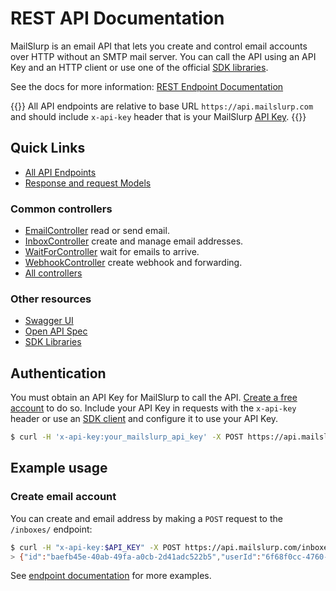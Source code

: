 # REST API Documentation
MailSlurp is an email API that lets you create and control email accounts over HTTP without an SMTP mail server. You can call the API using an API Key and an HTTP client or use one of the official [SDK libraries](/developers/).

See the docs for more information: [REST Endpoint Documentation](https://www.mailslurp.com/docs/api/docs/Apis/)

{{<tip>}}
All API endpoints are relative to base URL `https://api.mailslurp.com` and should include `x-api-key` header that is your MailSlurp [API Key](https://app.mailslurp.com/).
{{</tip>}}

## Quick Links

- [All API Endpoints](https://www.mailslurp.com/docs/api/docs/Apis)
- [Response and request Models](https://www.mailslurp.com/docs/api/docs/Models)
  
### Common controllers
- [EmailController](https://www.mailslurp.com/docs/api/docs/Apis/EmailControllerApi/) read or send email.
- [InboxController](https://www.mailslurp.com/docs/api/docs/Apis/InboxControllerApi/) create and manage email addresses.
- [WaitForController](https://www.mailslurp.com/docs/api/docs/Apis/WaitForControllerApi/) wait for emails to arrive.
- [WebhookController](https://www.mailslurp.com/docs/api/docs/Apis/WebhookForControllerApi/) create webhook and forwarding.
- [All controllers](https://www.mailslurp.com/docs/api/docs/Apis/)

### Other resources
- [Swagger UI](https://api.mailslurp.com/swagger-ui.html)
- [Open API Spec](https://api.mailslurp.com/v2/api-docs)
- [SDK Libraries](https://www.mailslurp.com/developers)

## Authentication
You must obtain an API Key for MailSlurp to call the API. [Create a free account](https://app.mailslurp.com/sign-up/) to do so. Include your API Key in requests with the `x-api-key` header or use an [SDK client](https://www.mailslurp.com/docs/) and configure it to use your API Key.

```bash
$ curl -H 'x-api-key:your_mailslurp_api_key' -X POST https://api.mailslurp.com/inboxes/
```

## Example usage

### Create email account
You can create and email address by making a `POST` request to the `/inboxes/` endpoint:

```bash
$ curl -H "x-api-key:$API_KEY" -X POST https://api.mailslurp.com/inboxes/
> {"id":"baefb45e-40ab-49fa-a0cb-2d41adc522b5","userId":"6f68f0cc-4760-4e82-87ad-449c9037773b","created":"2021-05-04T07:26:06.595Z","createdAt":"2021-05-04T07:26:06.595Z","name":null,"description":null,"emailAddress":"baefb45e-40ab-49fa-a0cb-2d41adc522b5@mailslurp.com","expiresAt":null,"favourite":false,"tags":null,"teamAccess":false,"readOnly":false}
```
See [endpoint documentation](https://www.mailslurp.com/docs/api/docs/Apis/) for more examples.

